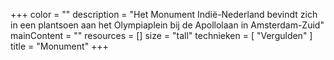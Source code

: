+++
color = ""
description = "Het Monument Indië-Nederland bevindt zich in een plantsoen aan het Olympiaplein bij de Apollolaan in Amsterdam-Zuid"
mainContent = ""
resources = []
size = "tall"
technieken = [
  "Vergulden"
]
title = "Monument"
+++
